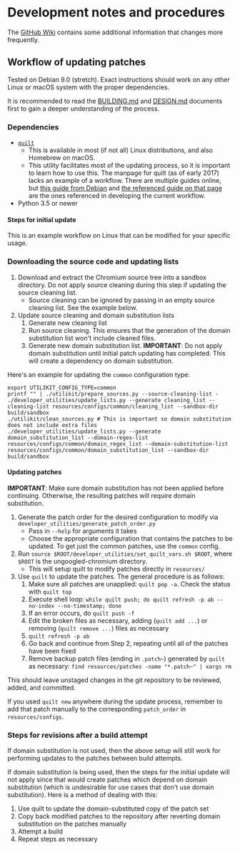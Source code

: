 # Development notes and procedures

The [GitHub Wiki](//github.com/Eloston/ungoogled-chromium/wiki) contains some additional information that changes more frequently.

## Workflow of updating patches

Tested on Debian 9.0 (stretch). Exact instructions should work on any other Linux or macOS system with the proper dependencies.

It is recommended to read the [BUILDING.md](BUILDING.md) and [DESIGN.md](DESIGN.md) documents first to gain a deeper understanding of the process.

### Dependencies

* [`quilt`](http://savannah.nongnu.org/projects/quilt)
    * This is available in most (if not all) Linux distributions, and also Homebrew on macOS.
    * This utility facilitates most of the updating process, so it is important to learn how to use this. The manpage for quilt (as of early 2017) lacks an example of a workflow. There are multiple guides online, but [this guide from Debian](https://wiki.debian.org/UsingQuilt) and [the referenced guide on that page](https://raphaelhertzog.com/2012/08/08/how-to-use-quilt-to-manage-patches-in-debian-packages/) are the ones referenced in developing the current workflow.
* Python 3.5 or newer

#### Steps for initial update

This is an example workflow on Linux that can be modified for your specific usage.

### Downloading the source code and updating lists

1. Download and extract the Chromium source tree into a sandbox directory. Do not apply source cleaning during this step if updating the source cleaning list.
    * Source cleaning can be ignored by passing in an empty source cleaning list. See the example below.
2. Update source cleaning and domain substitution lists
    1. Generate new cleaning list
    2. Run source cleaning. This ensures that the generation of the domain substitution list won't include cleaned files.
    3. Generate new domain substitution list. **IMPORTANT**: Do not apply domain substitution until initial patch updating has completed. This will create a dependency on domain substitution.

Here's an example for updating the `common` configuration type:

```
export UTILIKIT_CONFIG_TYPE=common
printf "" | ./utilikit/prepare_sources.py --source-cleaning-list -
./developer_utilities/update_lists.py --generate cleaning_list --cleaning-list resources/configs/common/cleaning_list --sandbox-dir build/sandbox
./utilikit/clean_sources.py # This is important so domain substitution does not include extra files
./developer_utilities/update_lists.py --generate domain_substitution_list --domain-regex-list resources/configs/common/domain_regex_list --domain-substitution-list resources/configs/common/domain_substitution_list --sandbox-dir build/sandbox
```

#### Updating patches

**IMPORTANT**: Make sure domain substitution has not been applied before continuing. Otherwise, the resulting patches will require domain substitution.

1. Generate the patch order for the desired configuration to modify via `developer_utilities/generate_patch_order.py`
    * Pass in `--help` for arguments it takes
    * Choose the appropriate configuration that contains the patches to be updated. To get just the common patches, use the `common` config.
2. Run `source $ROOT/developer_utilities/set_quilt_vars.sh $ROOT`, where `$ROOT` is the ungoogled-chromium directory.
    * This will setup quilt to modify patches directly in `resources/`
3. Use `quilt` to update the patches. The general procedure is as follows:
    1. Make sure all patches are unapplied: `quilt pop -a`. Check the status with `quilt top`
    2. Execute shell loop: `while quilt push; do quilt refresh -p ab --no-index --no-timestamp; done`
    3. If an error occurs, do `quilt push -f`
    4. Edit the broken files as necessary, adding (`quilt add ...`) or removing (`quilt remove ...`) files as necessary
    5. `quilt refresh -p ab`
    6. Go back and continue from Step 2, repeating until all of the patches have been fixed
    8. Remove backup patch files (ending in `.patch~`) generated by `quilt` as necessary: `find resources/patches -name "*.patch~" | xargs rm`

This should leave unstaged changes in the git repository to be reviewed, added, and committed.

If you used `quilt new` anywhere during the update process, remember to add that patch manually to the corresponding `patch_order` in `resources/configs`.

### Steps for revisions after a build attempt

If domain substitution is not used, then the above setup will still work for performing updates to the patches between build attempts.

If domain substitution is being used, then the steps for the initial update will not apply since that would create patches which depend on domain substitution (which is undesirable for use cases that don't use domain substitution). Here is a method of dealing with this:

1. Use quilt to update the domain-substituted copy of the patch set
2. Copy back modified patches to the repository after reverting domain substitution on the patches manually
3. Attempt a build
4. Repeat steps as necessary
